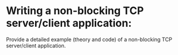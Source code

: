 # Writing a non-blocking TCP server/client application:

Provide a detailed example (theory and code) of a non-blocking TCP server/client application.